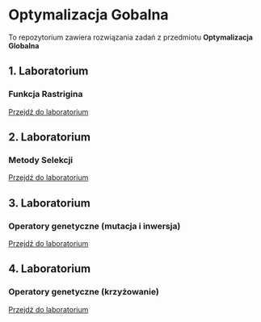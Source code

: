 # Optymalizacja Gobalna

To repozytorium zawiera rozwiązania zadań z przedmiotu **Optymalizacja Globalna**

## 1. Laboratorium
### Funkcja Rastrigina

[Przejdź do laboratorium](https://github.com/Szymqn/OptymalizacjaGlobalna/tree/master/lab01)

## 2. Laboratorium
### Metody Selekcji

[Przejdź do laboratorium](https://github.com/Szymqn/OptymalizacjaGlobalna/tree/master/lab02)

## 3. Laboratorium
### Operatory genetyczne (mutacja i inwersja)

[Przejdź do laboratorium](https://github.com/Szymqn/OptymalizacjaGlobalna/tree/master/lab03)

## 4. Laboratorium
### Operatory genetyczne (krzyżowanie)

[Przejdź do laboratorium](https://github.com/Szymqn/OptymalizacjaGlobalna/tree/master/lab04)
